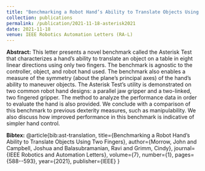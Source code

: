 ```yaml
---
title: "Benchmarking a Robot Hand’s Ability to Translate Objects Using Two Fingers"
collection: publications
permalink: /publication/2021-11-18-asterisk2021
date: 2021-11-18
venue: IEEE Robotics Automation Letters (RA-L)
---
```


<!-- **Blurb:* -->

**Abstract:** This letter presents a novel benchmark called the Asterisk Test that characterizes a hand’s ability to translate an object on a table in eight linear directions using only two fingers. The benchmark is agnostic to the controller, object, and robot hand used. The benchmark also enables a measure of the symmetry (about the plane’s principal axes) of the hand’s ability to maneuver objects. The Asterisk Test’s utility is demonstrated on two common robot hand designs: a parallel jaw gripper and a two-linked, two fingered gripper. The method to analyze the performance data in order to evaluate the hand is also provided. We conclude with a comparison of this benchmark to previous dexterity measures, such as manipulability. We also discuss how improved performance in this benchmark is indicative of simpler hand control.

**Bibtex:**
@article{bib:ast-translation,
  title={Benchmarking a Robot Hand’s Ability to Translate Objects Using Two Fingers},
  author={Morrow, John and Campbell, Joshua and Balasubramanian, Ravi and Grimm, Cindy},
  journal={IEEE Robotics and Automation Letters},
  volume={7},
  number={1},
  pages={588--593},
  year={2021},
  publisher={IEEE}
}
